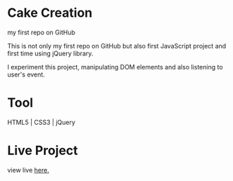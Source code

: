 # Cake Creation
my first repo on GitHub

This is not only my first repo on GitHub but also first JavaScript project and first time using jQuery library.

I experiment this project, manipulating DOM elements and also listening to user's event.

# Tool
HTML5 | CSS3 | jQuery

# Live Project
view live [here.](https://ahotipid.github.io/first/)
